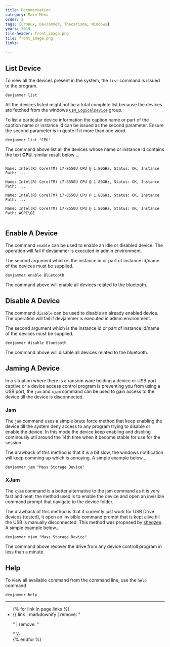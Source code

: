 ```yaml
---
title: Documentation
category: Main Menu
order: 2
tags: [Cronux, DevJammer, Thecarisma, Windows]
years: 2019
tile-header: front_image.png
tile: front_image.png
links:
  
---
```


## List Device

To view all the devices present in the system, the `list` command is issued 
to the program. 

```batch
devjammer list
```

All the devices listed might not be a total complete list because the devices are fetched 
from the windows [`CIM_LogicalDevice`](https://docs.microsoft.com/en-us/windows/win32/cimwin32prov/cim-logicaldevice) 
group. 

To list a particular device information the caption name or part of the caption name or instance 
id can be issued as the second parameter. Ensure the second parameter is in quote if it more than 
one word.

```
devjammer list "CPU"
```

The command above list all the devices whose name or instance id contains the text **CPU**. 
similar result below ...

<code>
Name: Intel(R) Core(TM) i7-8550U CPU @ 1.80GHz, Status: OK, Instance Path: ...<br />
Name: Intel(R) Core(TM) i7-8550U CPU @ 1.80GHz, Status: OK, Instance Path: ...<br />
Name: Intel(R) Core(TM) i7-8550U CPU @ 1.80GHz, Status: OK, Instance Path: ...<br />
Name: Intel(R) Core(TM) i7-8550U CPU @ 1.80GHz, Status: OK, Instance Path: ACPI\GE<br />
</code>

## Enable A Device

The command `enable` can be used to enable an idle or disabled device. The operation will fail if 
devjammer is executed in admin environment.

The second argument which is the instance id or part of instance id/name of the devices must be 
supplied.

```
devjammer enable Bluetooth
```

The command above will enable all devices related to the bluetooth.

## Disable A Device

The command `disable` can be used to disable an already enabled device. The operation will fail if 
devjammer is executed in admin environment.

The second argument which is the instance id or part of instance id/name of the devices must be 
supplied.

```
devjammer disable Bluetooth
```

The command above will disable all devices related to the bluetooth.

## Jaming A Device

In a situation where there is a ransom ware holding a device or USB port captive or a device access control 
program is preventing you from using a USB port, the `jam` and `xjam` command can be used to gain access to the 
device till the device is disconnected. 

### Jam

The `jam` command uses a simple brute force method that keep enabling the device till the system deny access 
to any program trying to disable or enable the device. In this mode the device keep enabling and disbling continously 
util around the 14th time when it become stable for use for the session. 

The drawback of this method is that it is a bit slow, the windows notification will keep comming up which is annoying. 
A simple example below... 

```
devjammer jam "Mass Storage Device"
```

### XJam

The `xjam` command is a better alternative to the jam command as it is very fast and neat, the method used is to 
enable the device and open an invisible command prompt that navigate to the device folder. 

The drawback of this method is that it currently just work for USB Drive devices (tested), it open an invisible 
command prompt that is kept alive till the USB is manually disconnected. This method was proposed by [shegzee](https://github.com/shegzee). 
A simple example below...

```
devjammer xjam "Mass Storage Device"
```

The command above recover the drive from any device controll program in less than a minute.

## Help

To view all available command from the command line, use the `help` command

```
devjammer help
```

---
<ul>
{% for link in page.links %}
  <li>{{ link | markdownify | remove: "<p>" | remove: "</p>" }}</li>
{% endfor %}
</ul>

